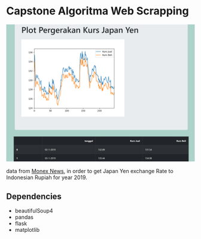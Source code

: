 # Capstone Algoritma Web Scrapping

![](plot1.png)

data from [Monex News](monexnews.com/kurs-valuta-asing.htm?kurs=JPY), in order to get Japan Yen exchange Rate to Indonesian Rupiah for year 2019. 

## Dependencies

- beautifulSoup4
- pandas
- flask
- matplotlib


